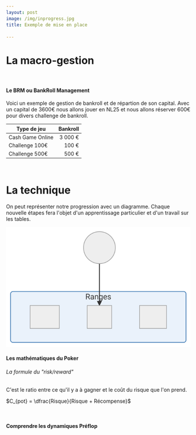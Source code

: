 ```yaml
---
layout: post
image: /img/inprogress.jpg
title: Exemple de mise en place

---
```


# La macro-gestion
&nbsp;
#### Le BRM ou BankRoll Management

Voici un exemple de gestion de bankroll et de répartion de son capital. Avec un capital de 3600€ nous allons jouer en NL25 et nous allons réserver 600€ pour divers challenge de bankroll.

Type de jeu|Bankroll
-|-:
Cash Game Online|3 000 €
Challenge 100€|100 €
Challenge 500€|500 €


&nbsp;
# La technique

On peut représenter notre progression avec un diagramme. Chaque nouvelle étapes fera l'objet d'un apprentissage particulier et d'un travail sur les tables. 

![](../img/parcours.svg)

#### Les mathématiques du Poker

###### La formule du "risk/reward"

C'est le ratio entre ce qu'il y a à gagner et le coût du risque que l'on prend.

$C_{pot} = \dfrac{Risque}{Risque + Récompense}$

&nbsp;
#### Comprendre les dynamiques Préflop


<!--stackedit_data:
eyJoaXN0b3J5IjpbLTEwNzkxOTg0NDcsLTE2ODIzMzE1NjUsMT
E2NDE2NjI2OSwtMjA3ODk2NjMwMCw4NjY2MzkzODcsLTIwOTg0
MDQyODcsLTU3NjY0MzIwMV19
-->